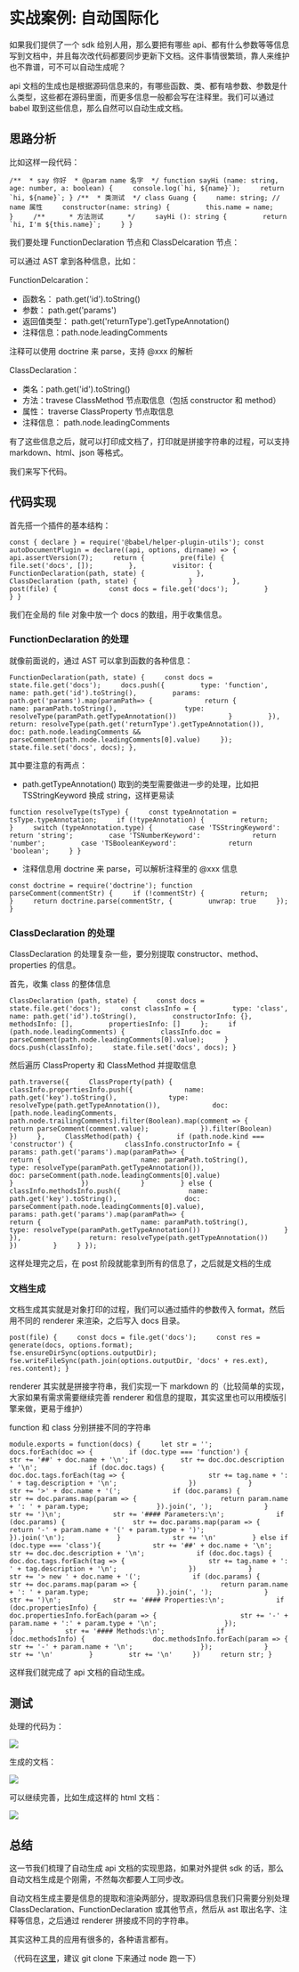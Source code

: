 # 实战案例: 自动国际化

如果我们提供了一个 sdk 给别人用，那么要把有哪些 api、都有什么参数等等信息写到文档中，并且每次改代码都要同步更新下文档。这件事情很繁琐，靠人来维护也不靠谱，可不可以自动生成呢？

api 文档的生成也是根据源码信息来的，有哪些函数、类、都有啥参数、参数是什么类型，这些都在源码里面，而更多信息一般都会写在注释里。我们可以通过 babel 取到这些信息，那么自然可以自动生成文档。

## 思路分析

比如这样一段代码：

``/**  * say 你好  * @param name 名字  */ function sayHi (name: string, age: number, a: boolean) {     console.log(`hi, ${name}`);     return `hi, ${name}`; } /**  * 类测试  */ class Guang {     name: string; // name 属性     constructor(name: string) {         this.name = name;     }     /**      * 方法测试      */     sayHi (): string {         return `hi, I'm ${this.name}`;     } }``

我们要处理 FunctionDeclaration 节点和 ClassDelcaration 节点：

可以通过 AST 拿到各种信息，比如：

FunctionDelcaration：

*   函数名： path.get('id').toString()
*   参数： path.get('params')
*   返回值类型： path.get('returnType').getTypeAnnotation()
*   注释信息：path.node.leadingComments

注释可以使用 doctrine 来 parse，支持 @xxx 的解析

ClassDeclaration：

*   类名：path.get('id').toString()
*   方法：travese ClassMethod 节点取信息（包括 constructor 和 method）
*   属性： traverse ClassProperty 节点取信息
*   注释信息： path.node.leadingComments

有了这些信息之后，就可以打印成文档了，打印就是拼接字符串的过程，可以支持 markdown、html、json 等格式。

我们来写下代码。

## 代码实现

首先搭一个插件的基本结构：

`const { declare } = require('@babel/helper-plugin-utils'); const autoDocumentPlugin = declare((api, options, dirname) => {     api.assertVersion(7);     return {         pre(file) {             file.set('docs', []);         },         visitor: {             FunctionDeclaration(path, state) {             },             ClassDeclaration (path, state) {             }          },          post(file) {             const docs = file.get('docs');         }     } }`

我们在全局的 file 对象中放一个 docs 的数组，用于收集信息。

### FunctionDeclaration 的处理

就像前面说的，通过 AST 可以拿到函数的各种信息：

`FunctionDeclaration(path, state) {     const docs = state.file.get('docs');     docs.push({         type: 'function',         name: path.get('id').toString(),         params: path.get('params').map(paramPath=> {             return {                 name: paramPath.toString(),                 type: resolveType(paramPath.getTypeAnnotation())             }         }),         return: resolveType(path.get('returnType').getTypeAnnotation()),         doc: path.node.leadingComments && parseComment(path.node.leadingComments[0].value)     });     state.file.set('docs', docs); },`

其中要注意的有两点：

*   path.getTypeAnnotation() 取到的类型需要做进一步的处理，比如把 TSStringKeyword 换成 string，这样更易读

`function resolveType(tsType) {     const typeAnnotation = tsType.typeAnnotation;     if (!typeAnnotation) {         return;     }     switch (typeAnnotation.type) {         case 'TSStringKeyword':              return 'string';         case 'TSNumberKeyword':             return 'number';         case 'TSBooleanKeyword':             return 'boolean';     } }`

*   注释信息用 doctrine 来 parse，可以解析注释里的 @xxx 信息

`const doctrine = require('doctrine'); function parseComment(commentStr) {     if (!commentStr) {         return;     }     return doctrine.parse(commentStr, {         unwrap: true     }); }`

### ClassDeclaration 的处理

ClassDeclaration 的处理复杂一些，要分别提取 constructor、method、properties 的信息。

首先，收集 class 的整体信息

`ClassDeclaration (path, state) {     const docs = state.file.get('docs');     const classInfo = {         type: 'class',         name: path.get('id').toString(),         constructorInfo: {},         methodsInfo: [],         propertiesInfo: []     };     if (path.node.leadingComments) {         classInfo.doc = parseComment(path.node.leadingComments[0].value);     }     docs.push(classInfo);     state.file.set('docs', docs); }`

然后遍历 ClassProperty 和 ClassMethod 并提取信息

`path.traverse({     ClassProperty(path) {         classInfo.propertiesInfo.push({             name: path.get('key').toString(),             type: resolveType(path.getTypeAnnotation()),             doc: [path.node.leadingComments, path.node.trailingComments].filter(Boolean).map(comment => {                 return parseComment(comment.value);             }).filter(Boolean)         })     },     ClassMethod(path) {         if (path.node.kind === 'constructor') {             classInfo.constructorInfo = {                 params: path.get('params').map(paramPath=> {                     return {                         name: paramPath.toString(),                         type: resolveType(paramPath.getTypeAnnotation()),                         doc: parseComment(path.node.leadingComments[0].value)                     }                 })             }         } else {             classInfo.methodsInfo.push({                 name: path.get('key').toString(),                 doc: parseComment(path.node.leadingComments[0].value),                 params: path.get('params').map(paramPath=> {                     return {                         name: paramPath.toString(),                         type: resolveType(paramPath.getTypeAnnotation())                     }                 }),                 return: resolveType(path.getTypeAnnotation())             })         }     } });`

这样处理完之后，在 post 阶段就能拿到所有的信息了，之后就是文档的生成

### 文档生成

文档生成其实就是对象打印的过程，我们可以通过插件的参数传入 format，然后用不同的 renderer 来渲染，之后写入 docs 目录。

`post(file) {     const docs = file.get('docs');     const res = generate(docs, options.format);     fse.ensureDirSync(options.outputDir);     fse.writeFileSync(path.join(options.outputDir, 'docs' + res.ext), res.content); }`

renderer 其实就是拼接字符串，我们实现一下 markdown 的（比较简单的实现，大家如果有需求需要继续完善 renderer 和信息的提取，其实这里也可以用模版引擎来做，更易于维护）

function 和 class 分别拼接不同的字符串

`module.exports = function(docs) {     let str = '';     docs.forEach(doc => {         if (doc.type === 'function') {             str += '##' + doc.name + '\n';             str += doc.doc.description + '\n';             if (doc.doc.tags) {                 doc.doc.tags.forEach(tag => {                     str += tag.name + ': ' + tag.description + '\n';                  })             }             str += '>' + doc.name + '(';             if (doc.params) {                 str += doc.params.map(param => {                     return param.name + ': ' + param.type;                 }).join(', ');             }             str += ')\n';             str += '#### Parameters:\n';             if (doc.params) {                 str += doc.params.map(param => {                     return '-' + param.name + '(' + param.type + ')';                 }).join('\n');             }             str += '\n'         } else if (doc.type === 'class'){             str += '##' + doc.name + '\n';             str += doc.doc.description + '\n';             if (doc.doc.tags) {                 doc.doc.tags.forEach(tag => {                     str += tag.name + ': ' + tag.description + '\n';                  })             }             str += '> new ' + doc.name + '(';             if (doc.params) {                 str += doc.params.map(param => {                     return param.name + ': ' + param.type;                 }).join(', ');             }             str += ')\n';             str += '#### Properties:\n';             if (doc.propertiesInfo) {                 doc.propertiesInfo.forEach(param => {                     str += '-' + param.name + ':' + param.type + '\n';                 });             }             str += '#### Methods:\n';             if (doc.methodsInfo) {                 doc.methodsInfo.forEach(param => {                     str += '-' + param.name + '\n';                 });             }             str += '\n'         }         str += '\n'     })     return str; }`

这样我们就完成了 api 文档的自动生成。

## 测试

处理的代码为：

![](https://p9-juejin.byteimg.com/tos-cn-i-k3u1fbpfcp/8f5bff585750498a934a00118a36fff4~tplv-k3u1fbpfcp-jj-mark:1512:0:0:0:q75.awebp)

生成的文档：

![](https://p3-juejin.byteimg.com/tos-cn-i-k3u1fbpfcp/a2a7c1463fc44bc48f7a0c01539f168f~tplv-k3u1fbpfcp-jj-mark:1512:0:0:0:q75.awebp)

可以继续完善，比如生成这样的 html 文档：

![](https://p1-juejin.byteimg.com/tos-cn-i-k3u1fbpfcp/19af0f77ec024f84b6f8e89a7e68c479~tplv-k3u1fbpfcp-jj-mark:1512:0:0:0:q75.awebp)

## 总结

这一节我们梳理了自动生成 api 文档的实现思路，如果对外提供 sdk 的话，那么自动文档生成是个刚需，不然每次都要人工同步改。

自动文档生成主要是信息的提取和渲染两部分，提取源码信息我们只需要分别处理 ClassDeclaration、FunctionDeclaration 或其他节点，然后从 ast 取出名字、注释等信息，之后通过 renderer 拼接成不同的字符串。

其实这种工具的应用有很多的，各种语言都有。

（代码在[这里](https://link.juejin.cn?target=https%3A%2F%2Fgithub.com%2FQuarkGluonPlasma%2Fbabel-plugin-exercize "https://github.com/QuarkGluonPlasma/babel-plugin-exercize")，建议 git clone 下来通过 node 跑一下）